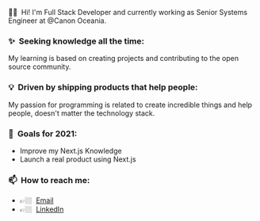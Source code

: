 
🖖🏼 &nbsp;Hi! I'm Full Stack Developer and currently working as Senior Systems Engineer at @Canon Oceania. 

### ✨&nbsp; Seeking knowledge all the time:
My learning is based on creating projects and contributing to the open source community.

### 💡&nbsp; Driven by shipping products that help people:  
My passion for programming is related to create incredible things and help people, doesn't matter the technology stack.

### 🔭&nbsp; Goals for 2021:
- Improve my Next.js Knowledge
- Launch a real product using Next.js

### 📫&nbsp; How to reach me:
- 👉🏼&nbsp; [Email](john.freitasau@gmail.com)
- 👉🏼&nbsp; [LinkedIn](https://www.linkedin.com/in/john-freitas-368449191/)
